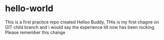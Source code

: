 # hello-world
This is a first practice repo created
Helloo Buddy, THis is my first chagne on GIT child branch and i would say the experience till now has been rocking.
Please remember this change
